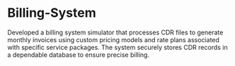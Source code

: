 # Billing-System
Developed a billing system simulator that processes CDR files to generate monthly invoices  using custom pricing models and rate plans associated with specific service packages.  The system securely stores CDR records in a dependable database to ensure precise billing.
